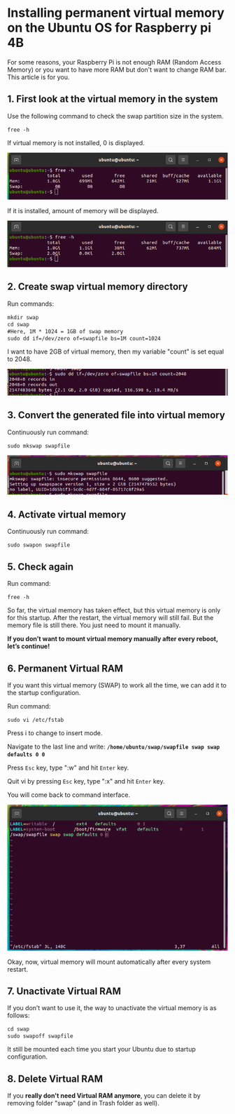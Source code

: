 # Installing permanent virtual memory on the Ubuntu OS for Raspberry pi 4B

For some reasons, your Raspberry Pi is not enough RAM (Random Access Memory) or you want to have more RAM but don't want to change RAM bar. This article is for you.

## 1. First look at the virtual memory in the system

Use the following command to check the swap partition size in the system.

    free -h

If virtual memory is not installed, 0 is displayed.

![Ubuntu_without_VR](Images/Ubuntu_without_VR.png)

If it is installed, amount of memory will be displayed.

![Ubuntu_with_VR](Images/Ubuntu_with_VR.png)

## 2. Create swap virtual memory directory

Run commands:

    mkdir swap
    cd swap
    #Here, 1M * 1024 = 1GB of swap memory 
    sudo dd if=/dev/zero of=swapfile bs=1M count=1024

I want to have 2GB of virtual memory, then my variable "count" is set equal to 2048.

![Create_swap_VM_directory](Images/Create_swap_VM_directory.png)

## 3. Convert the generated file into virtual memory

Continuously run command:

    sudo mkswap swapfile

![Convert_the_generated_file_into_virtual_memory](Images/Convert_the_generated_file_into_virtual_memory.png)

## 4. Activate virtual memory

Continuously run command:

    sudo swapon swapfile

## 5. Check again

Run command:

    free -h

So far, the virtual memory has taken effect, but this virtual memory is only for this startup. After the restart, the virtual memory will still fail.
But the memory file is still there. You just need to mount it manually.

**If you don’t want to mount virtual memory manually after every reboot, let’s continue!**

## 6. Permanent Virtual RAM

If you want this virtual memory (SWAP) to work all the time, we can add it to the startup configuration.

Run command:

    sudo vi /etc/fstab

Press i to change to insert mode.

Navigate to the last line and write: **`/home/ubuntu/swap/swapfile swap swap defaults 0 0`**

Press `Esc` key, type ":w" and hit `Enter` key.

Quit vi by pressing `Esc` key, type ":x" and hit `Enter` key.

You will come back to command interface.

![vi_etc_fstab](Images/vi_etc_fstab.png)

Okay, now, virtual memory will mount automatically after every system restart.

## 7. Unactivate Virtual RAM

If you don’t want to use it, the way to unactivate the virtual memory is as follows: 

    cd swap
    sudo swapoff swapfile

It still be mounted each time you start your Ubuntu due to startup configuration. 

## 8. Delete Virtual RAM

If you **really don't need Virtual RAM anymore**, you can delete it by removing folder "swap" (and in Trash folder as well).






